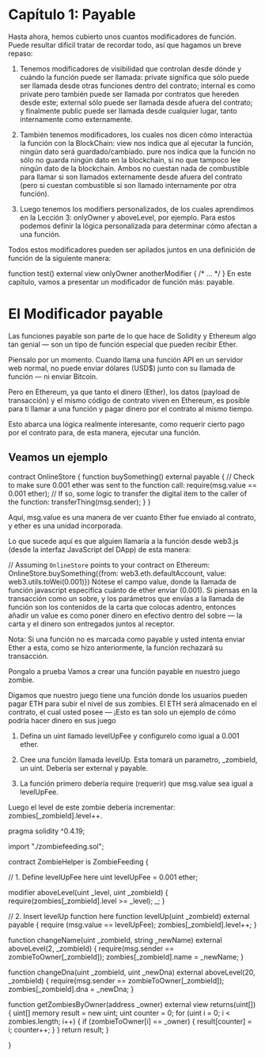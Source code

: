 
# Capítulo 1: Payable
Hasta ahora, hemos cubierto unos cuantos modificadores de función. Puede resultar difícil tratar de recordar todo, así que hagamos un breve repaso:

1. Tenemos modificadores de visibilidad que controlan desde dónde y cuándo la función puede ser llamada: private significa que sólo puede ser llamada desde otras funciones dentro del contrato; internal es como private pero también puede ser llamada por contratos que hereden desde este; external sólo puede ser llamada desde afuera del contrato; y finalmente public puede ser llamada desde cualquier lugar, tanto internamente como externamente.

2. También tenemos modificadores, los cuales nos dicen cómo interactúa la función con la BlockChain: view nos indica que al ejecutar la función, ningún dato será guardado/cambiado. pure nos indica que la función no sólo no guarda ningún dato en la blockchain, si no que tampoco lee ningún dato de la blockchain. Ambos no cuestan nada de combustible para llamar si son llamados externamente desde afuera del contrato (pero si cuestan combustible si son llamado internamente por otra función).

3. Luego tenemos los modifiers personalizados, de los cuales aprendimos en la Lección 3: onlyOwner y aboveLevel, por ejemplo. Para estos podemos definir la lógica personalizada para determinar cómo afectan a una función.

Todos estos modificadores pueden ser apilados juntos en una definición de función de la siguiente manera:

function test() external view onlyOwner anotherModifier { /* ... */ }
En este capítulo, vamos a presentar un modificador de función más: payable.


# El Modificador payable
Las funciones payable son parte de lo que hace de Solidity y Ethereum algo tan genial — son un tipo de función especial que pueden recibir Ether.

Piensalo por un momento. Cuando llama una función API en un servidor web normal, no puede enviar dólares (USD$) junto con su llamada de función — ni enviar Bitcoin.

Pero en Ethereum, ya que tanto el dinero (Ether), los datos (payload de transacción) y el mismo código de contrato viven en Ethereum, es posible para ti llamar a una función y pagar dinero por el contrato al mismo tiempo.

Esto abarca una lógica realmente interesante, como requerir cierto pago por el contrato para, de esta manera, ejecutar una función.

## Veamos un ejemplo

contract OnlineStore {
  function buySomething() external payable {
    // Check to make sure 0.001 ether was sent to the function call:
    require(msg.value == 0.001 ether);
    // If so, some logic to transfer the digital item to the caller of the function:
    transferThing(msg.sender);
  }
}


Aquí, msg.value es una manera de ver cuanto Ether fue enviado al contrato, y ether es una unidad incorporada.

Lo que sucede aquí es que alguien llamaría a la función desde web3.js (desde la interfaz JavaScript del DApp) de esta manera:

// Assuming `OnlineStore` points to your contract on Ethereum:
OnlineStore.buySomething({from: web3.eth.defaultAccount, value: web3.utils.toWei(0.001)})
Nótese el campo value, donde la llamada de función javascript especifíca cuánto de ether enviar (0.001). Si piensas en la transacción como un sobre, y los parámetros que envías a la llamada de función son los contenidos de la carta que colocas adentro, entonces añadir un value es como poner dinero en efectivo dentro del sobre — la carta y el dinero son entregados juntos al receptor.

Nota: Si una función no es marcada como payable y usted intenta enviar Ether a esta, como se hizo anteriormente, la función rechazará su transacción.


Pongalo a prueba
Vamos a crear una función payable en nuestro juego zombie.

Digamos que nuestro juego tiene una función donde los usuarios pueden pagar ETH para subir el nivel de sus zombies. El ETH será almacenado en el contrato, el cual usted posee — ¡Esto es tan solo un ejemplo de cómo podría hacer dinero en sus juego

1. Defina un uint llamado levelUpFee y configurelo como igual a 0.001 ether.

2. Cree una función llamada levelUp. Esta tomará un parametro, _zombieId, un uint. Debería ser external y payable.

3. La función primero debería require (requerir) que msg.value sea igual a levelUpFee.

Luego el level de este zombie debería incrementar: zombies[_zombieId].level++.


pragma solidity ^0.4.19;

import "./zombiefeeding.sol";

contract ZombieHelper is ZombieFeeding {

  // 1. Define levelUpFee here
  uint levelUpFee = 0.001 ether;

  modifier aboveLevel(uint _level, uint _zombieId) {
    require(zombies[_zombieId].level >= _level);
    _;
  }

  // 2. Insert levelUp function here
  function levelUp(uint _zombieId) external payable {
    require (msg.value == levelUpFee);
    zombies[_zombieId].level++;
  }

  function changeName(uint _zombieId, string _newName) external aboveLevel(2, _zombieId) {
    require(msg.sender == zombieToOwner[_zombieId]);
    zombies[_zombieId].name = _newName;
  }

  function changeDna(uint _zombieId, uint _newDna) external aboveLevel(20, _zombieId) {
    require(msg.sender == zombieToOwner[_zombieId]);
    zombies[_zombieId].dna = _newDna;
  }

  function getZombiesByOwner(address _owner) external view returns(uint[]) {
    uint[] memory result = new uint[](ownerZombieCount[_owner]);
    uint counter = 0;
    for (uint i = 0; i < zombies.length; i++) {
      if (zombieToOwner[i] == _owner) {
        result[counter] = i;
        counter++;
      }
    }
    return result;
  }

}
